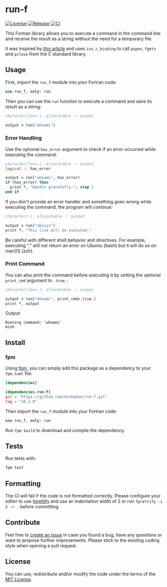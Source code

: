# run-f

[![License](https://img.shields.io/github/license/minhqdao/run-f?label=License&color=teal)](https://opensource.org/licenses/mit)
[![Release](https://img.shields.io/github/release/minhqdao/version-f?label=Release)](https://github.com/minhqdao/run-f/releases)
[![CI](https://github.com/minhqdao/run-f/actions/workflows/ci.yml/badge.svg)](https://github.com/minhqdao/run-f/actions/workflows/ci.yml)

This Fortran library allows you to execute a command in the command line and receive the result as a string without the need for a temporary file.

It was inspired by [this article](https://degenerateconic.com/fortran-c-interoperability.html) and uses `iso_c_binding` to call `popen`, `fgets` and `pclose` from the C standard library.

## Usage

First, import the `run_f` module into your Fortran code:

```fortran
use run_f, only: run
```

Then you can use the `run` function to execute a command and save its result as a string:

```fortran
character(len=:), allocatable :: output

output = run("whoami")
```

### Error Handling

Use the optional `has_error` argument to check if an error occurred while executing the command:

```fortran
character(len=:), allocatable :: output
logical :: has_error

output = run("whoami", has_error)
if (has_error) then
  print *, "Handle gracefully."; stop 1
end if
```

If you don't provide an error handler and something goes wrong while executing the command, the program will continue:

```fortran
character(:), allocatable :: output

output = run("abcxyz")
print *, "This line will be executed."
```

Be careful with different shell behavior and directives. For example, executing "." will not return an error on Ubuntu (bash) but it will do so on macOS (zsh).

### Print Command

You can also print the command before executing it by setting the optional `print_cmd` argument to `.true.`:

```fortran
character(len=:), allocatable :: output

output = run("whoami", print_cmd=.true.)
print *, output
```

Output:
```
Running command: 'whoami'
minh
```

## Install

### fpm

Using [fpm](https://fpm.fortran-lang.org), you can simply add this package as a dependency to your `fpm.toml` file:

```toml
[dependencies]

[dependencies.run-f]
git = "https://github.com/minhqdao/run-f.git"
tag = "v0.1.0"
```

Then import the `run_f` module into your Fortran code:

```fortran
use run_f, only: run
```

Run `fpm build` to download and compile the dependency.

## Tests

Run tests with:

```bash
fpm test
```

## Formatting

The CI will fail if the code is not formatted correctly. Please configure your editor to use [fprettify](https://pypi.org/project/fprettify/) and use an indentation width of 2 or run `fprettify -i 2 -r .` before committing.

## Contribute

Feel free to [create an issue](https://github.com/minhqdao/run-f/issues) in case you found a bug, have any questions or want to propose further improvements. Please stick to the existing coding style when opening a pull request.

## License

You can use, redistribute and/or modify the code under the terms of the [MIT License](https://github.com/minhqdao/run-f/blob/main/LICENSE).
